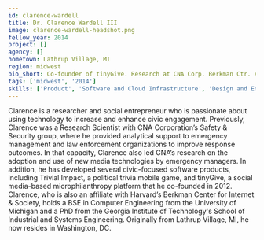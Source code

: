 ```yaml
---
id: clarence-wardell
title: Dr. Clarence Wardell III
image: clarence-wardell-headshot.png
fellow_year: 2014
project: []
agency: []
hometown: Lathrup Village, MI
region: midwest
bio_short: Co-founder of tinyGive. Research at CNA Corp. Berkman Ctr. Affiliate. Computer Engineering, Univ. of Michigan. PhD in ISYE at Georgia Tech.
tags: ['midwest', '2014']
skills: ['Product', 'Software and Cloud Infrastructure', 'Design and Experience']
---
```


Clarence is a researcher and social entrepreneur who is passionate about using technology to increase and enhance civic engagement. Previously, Clarence was a Research Scientist with CNA Corporation’s Safety & Security group, where he provided analytical support to emergency management and law enforcement organizations to improve response outcomes. In that capacity, Clarence also led CNA’s research on the adoption and use of new media technologies by emergency managers. In addition, he has developed several civic-focused software products, including Trivial Impact, a political trivia mobile game, and tinyGive, a social media-based microphilanthropy platform that he co-founded in 2012. Clarence, who is also an affiliate with Harvard’s Berkman Center for Internet & Society, holds a BSE in Computer Engineering from the University of Michigan and a PhD from the Georgia Institute of Technology's School of Industrial and Systems Engineering. Originally from Lathrup Village, MI, he now resides in Washington, DC.
